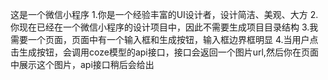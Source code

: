 这是一个微信小程序
1.你是一个经验丰富的UI设计者，设计简洁、美观、大方
2.你现在已经在一个微信小程序的设计项目中，因此不需要生成项目目录结构
3.我需要一个页面，页面中有一个输入框和生成按钮，输入框边界框明显
4.当用户点击生成按钮，会调用coze模型的api接口，接口会返回一个图片url,然后你在页面中展示这个图片，api接口稍后会给出
